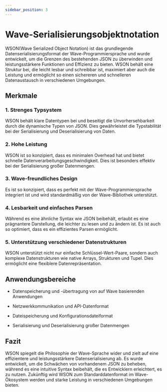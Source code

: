 ```yaml
---
sidebar_position: 3
---
```


# Wave-Serialisierungsobjektnotation

WSON(Wave Serialized Object Notation) ist das grundlegende Datenserialisierungsformat der Wave-Programmiersprache und wurde entwickelt, um die Grenzen des bestehenden JSON zu überwinden und leistungsstärkere Funktionen und Effizienz zu bieten. WSON behält eine Struktur bei, die leicht lesbar und schreibbar ist, maximiert aber auch die Leistung und ermöglicht so einen sichereren und schnelleren Datenaustausch in verschiedenen Umgebungen.

## Merkmale

### 1. **Strenges Typsystem**

WSON behält klare Datentypen bei und beseitigt die Unvorhersehbarkeit durch die dynamische Typen von JSON. Dies gewährleistet die Typstabilität bei der Serialisierung und Deserialisierung von Daten.

### 2. **Hohe Leistung**

WSON ist so konzipiert, dass es minimalen Overhead hat und bietet schnelle Datenverarbeitungsgeschwindigkeit. Dies ist besonders effektiv bei der Serialisierung großer Datenmengen.

### 3. **Wave-freundliches Design**

Es ist so konzipiert, dass es perfekt mit der Wave-Programmiersprache integriert ist und wird standardmäßig von der Wave-Bibliothek unterstützt.

### 4. **Lesbarkeit und einfaches Parsen**

Während es eine ähnliche Syntax wie JSON beibehält, erlaubt es eine prägnantere Darstellung, die leichter zu lesen und zu ändern ist. Es ist auch so optimiert, dass es ein effizientes Parsen ermöglicht.

### 5. **Unterstützung verschiedener Datenstrukturen**

WSON unterstützt nicht nur einfache Schlüssel-Wert-Paare, sondern auch komplexe Datenstrukturen wie native Arrays, Strukturen und Tupel. Dies ermöglicht eine flexiblere Datenrepräsentation.

## Anwendungsbereiche

- Datenspeicherung und -übertragung von auf Wave basierenden Anwendungen

- Netzwerkkommunikation und API-Datenformat

- Dateispeicherung und Konfigurationsdateiformat

- Serialisierung und Deserialisierung großer Datenmengen

## Fazit

WSON spiegelt die Philosophie der Wave-Sprache wider und zielt auf eine effizientere und leistungsstärkere Datenserialisierung ab. Es wurde entwickelt, um die Schwächen von vorhandenem JSON zu beheben, während es eine intuitive Syntax beibehält, die es Entwicklern erleichtert, es zu nutzen. Zukünftig wird WSON zum Standarddatenformat im Wave-Ökosystem werden und starke Leistung in verschiedenen Umgebungen bieten.

